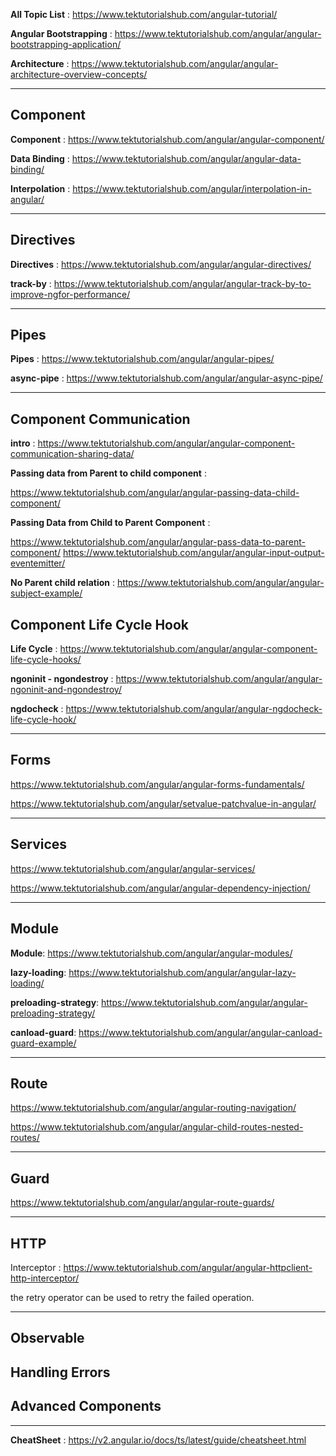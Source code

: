 
**All Topic List** : https://www.tektutorialshub.com/angular-tutorial/

**Angular Bootstrapping** : https://www.tektutorialshub.com/angular/angular-bootstrapping-application/

**Architecture** : https://www.tektutorialshub.com/angular/angular-architecture-overview-concepts/

---

## Component

**Component** : https://www.tektutorialshub.com/angular/angular-component/

**Data Binding** : https://www.tektutorialshub.com/angular/angular-data-binding/

**Interpolation** : https://www.tektutorialshub.com/angular/interpolation-in-angular/

---

## Directives

**Directives** : https://www.tektutorialshub.com/angular/angular-directives/

**track-by** : https://www.tektutorialshub.com/angular/angular-track-by-to-improve-ngfor-performance/

---

## Pipes

**Pipes** : https://www.tektutorialshub.com/angular/angular-pipes/

**async-pipe** : https://www.tektutorialshub.com/angular/angular-async-pipe/

---

## Component Communication

**intro** : https://www.tektutorialshub.com/angular/angular-component-communication-sharing-data/

**Passing data from Parent to child component** : 

  https://www.tektutorialshub.com/angular/angular-passing-data-child-component/

**Passing Data from Child to Parent Component** :

  https://www.tektutorialshub.com/angular/angular-pass-data-to-parent-component/
  https://www.tektutorialshub.com/angular/angular-input-output-eventemitter/

**No Parent child relation** : https://www.tektutorialshub.com/angular/angular-subject-example/


## Component Life Cycle Hook

**Life Cycle** : https://www.tektutorialshub.com/angular/angular-component-life-cycle-hooks/

**ngoninit - ngondestroy** : https://www.tektutorialshub.com/angular/angular-ngoninit-and-ngondestroy/

**ngdocheck** : https://www.tektutorialshub.com/angular/angular-ngdocheck-life-cycle-hook/

---

## Forms

https://www.tektutorialshub.com/angular/angular-forms-fundamentals/

https://www.tektutorialshub.com/angular/setvalue-patchvalue-in-angular/

---

## Services

https://www.tektutorialshub.com/angular/angular-services/

https://www.tektutorialshub.com/angular/angular-dependency-injection/

---

## Module

**Module**: https://www.tektutorialshub.com/angular/angular-modules/

**lazy-loading**: https://www.tektutorialshub.com/angular/angular-lazy-loading/

**preloading-strategy**: https://www.tektutorialshub.com/angular/angular-preloading-strategy/

**canload-guard**: https://www.tektutorialshub.com/angular/angular-canload-guard-example/

---

## Route
https://www.tektutorialshub.com/angular/angular-routing-navigation/

https://www.tektutorialshub.com/angular/angular-child-routes-nested-routes/

---

## Guard

https://www.tektutorialshub.com/angular/angular-route-guards/

---

## HTTP

Interceptor : https://www.tektutorialshub.com/angular/angular-httpclient-http-interceptor/

the retry operator can be used to retry the failed operation.

---

## Observable

## Handling Errors

## Advanced Components

---

**CheatSheet** : https://v2.angular.io/docs/ts/latest/guide/cheatsheet.html



